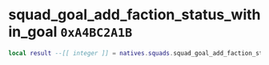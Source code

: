# squad_goal_add_faction_status_within_goal `0xA4BC2A1B`

```lua
local result --[[ integer ]] = natives.squads.squad_goal_add_faction_status_within_goal(_unk0 --[[ integer ]], _unk1 --[[ integer ]], _unk2 --[[ integer ]])
```